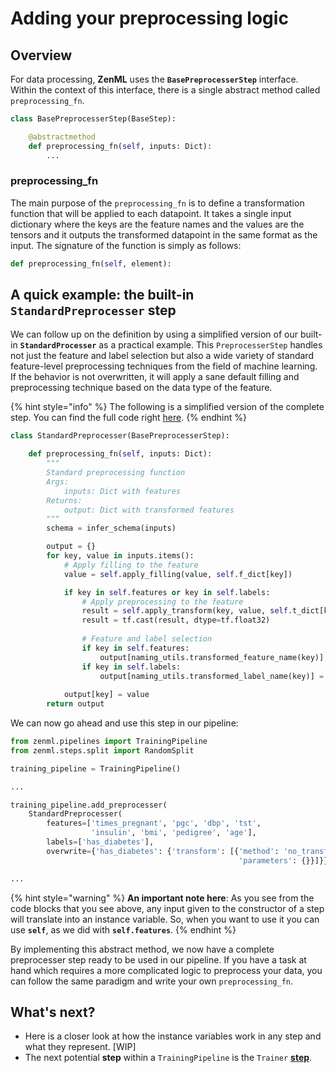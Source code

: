 # Adding your preprocessing logic

## Overview

For data processing, **ZenML** uses the **`BasePreprocesserStep`** interface. Within the context of this interface, there is a single abstract method called `preprocessing_fn`.

```python
class BasePreprocesserStep(BaseStep):

    @abstractmethod
    def preprocessing_fn(self, inputs: Dict):
        ...
```

### preprocessing\_fn

The main purpose of the `preprocessing_fn` is to define a transformation function that will be applied to each datapoint. It takes a single input dictionary where the keys are the feature names and the values are the tensors and it outputs the transformed datapoint in the same format as the input. The signature of the function is simply as follows:

```python
def preprocessing_fn(self, element):
```

## A quick example: the built-in `StandardPreprocesser` step

We can follow up on the definition by using a simplified version of our built-in **`StandardProcesser`** as a practical example. This `PreprocesserStep` handles not just the feature and label selection but also a wide variety of standard feature-level preprocessing techniques from the field of machine learning. If the behavior is not overwritten, it will apply a sane default filling and preprocessing technique based on the data type of the feature.

{% hint style="info" %}
The following is a simplified version of the complete step. You can find the full code right [here](https://github.com/maiot-io/zenml/blob/main/zenml/steps/preprocesser/standard_preprocesser/standard_preprocesser.py).
{% endhint %}

```python
class StandardPreprocesser(BasePreprocesserStep):

    def preprocessing_fn(self, inputs: Dict):
        """
        Standard preprocessing function
        Args:
            inputs: Dict with features
        Returns:
            output: Dict with transformed features
        """
        schema = infer_schema(inputs)

        output = {}
        for key, value in inputs.items():
            # Apply filling to the feature
            value = self.apply_filling(value, self.f_dict[key])

            if key in self.features or key in self.labels:
                # Apply preprocessing to the feature
                result = self.apply_transform(key, value, self.t_dict[key])
                result = tf.cast(result, dtype=tf.float32)
                
                # Feature and label selection
                if key in self.features:
                    output[naming_utils.transformed_feature_name(key)] = result
                if key in self.labels:
                    output[naming_utils.transformed_label_name(key)] = result
            
            output[key] = value
        return output
```

We can now go ahead and use this step in our pipeline:

```python
from zenml.pipelines import TrainingPipeline
from zenml.steps.split import RandomSplit

training_pipeline = TrainingPipeline()

...

training_pipeline.add_preprocesser(
    StandardPreprocesser(
        features=['times_pregnant', 'pgc', 'dbp', 'tst', 
                  'insulin', 'bmi', 'pedigree', 'age'],
        labels=['has_diabetes'],
        overwrite={'has_diabetes': {'transform': [{'method': 'no_transform', 
                                                   'parameters': {}}]}}))

...
```

{% hint style="warning" %}
**An important note here**: As you see from the code blocks that you see above, any input given to the constructor of a step will translate into an instance variable. So, when you want to use it you can use **`self`**, as we did with **`self.features`**.
{% endhint %}

By implementing this abstract method, we now have a complete preprocesser step ready to be used in our pipeline. If you have a task at hand which requires a more complicated logic to preprocess your data, you can follow the same paradigm and write your own `preprocessing_fn`.

## What's next?

* Here is a closer look at how the instance variables work in any step and what they represent. \[WIP\]
* The next potential **step** within a `TrainingPipeline` is the `Trainer` [**step**](trainer.md).

